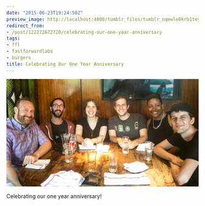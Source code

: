```yaml
---
date: "2015-06-23T19:24:50Z"
preview_image: http://localhost:4000/tumblr_files/tumblr_nqewle0krb1teyfqto1_1280.jpg
redirect_from:
- /post/122272672728/celebrating-our-one-year-anniversary
tags:
- ffl
- fastforwardlabs
- burgers
title: Celebrating Our One Year Anniversary
---
```


<img src="/tumblr_files/tumblr_nqewle0krb1teyfqto1_1280.jpg"/>

Celebrating our one year anniversary!
